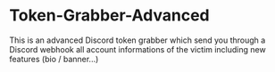 # Token-Grabber-Advanced
This is an advanced Discord token grabber which send you through a Discord webhook all account informations of the victim including new features (bio / banner...)
